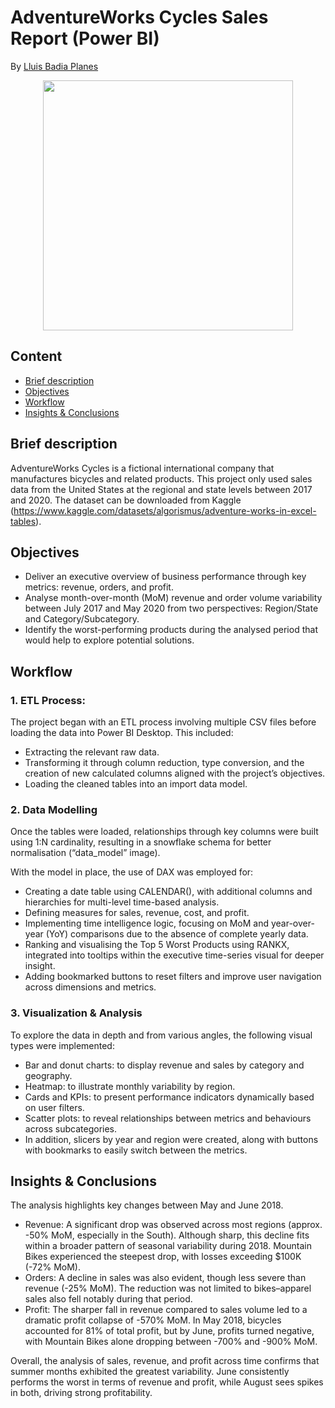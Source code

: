 # AdventureWorks Cycles Sales Report (Power BI)

By [Lluis Badia Planes](https://github.com/lluis90badia/projects)

<p align="center"><img src="https://images.squarespace-cdn.com/content/v1/5767b637ebbd1a42a8a9574e/1723021928553-838PX1LMG9CJAR9UTDOU/Madone8.jpeg?format=1500w" height="400"></p>

## Content

- [Brief description](https://github.com/lluis90badia/projects/blob/main/data_analyst_projects/adventure_works_cycles_powerbi/README.md#brief-description)
- [Objectives](https://github.com/lluis90badia/projects/blob/main/data_analyst_projects/adventure_works_cycles_powerbi/README.md#objectives)
- [Workflow](https://github.com/lluis90badia/projects/blob/main/data_analyst_projects/adventure_works_cycles_powerbi/README.md#workflow)
- [Insights & Conclusions](https://github.com/lluis90badia/projects/blob/main/data_analyst_projects/adventure_works_cycles_powerbi/README.md#insights--conclusions)

## Brief description

AdventureWorks Cycles is a fictional international company that manufactures bicycles and related products. This project only used sales data from the United States at the regional and state levels between 2017 and 2020.
The dataset can be downloaded from Kaggle (https://www.kaggle.com/datasets/algorismus/adventure-works-in-excel-tables).

## Objectives

- Deliver an executive overview of business performance through key metrics: revenue, orders, and profit.
- Analyse month-over-month (MoM) revenue and order volume variability between July 2017 and May 2020 from two perspectives: Region/State and Category/Subcategory.
- Identify the worst-performing products during the analysed period that would help to explore potential solutions.

## Workflow

### 1. ETL Process:

The project began with an ETL process involving multiple CSV files before loading the data into Power BI Desktop. This included:
- Extracting the relevant raw data.
- Transforming it through column reduction, type conversion, and the creation of new calculated columns aligned with the project’s objectives.
- Loading the cleaned tables into an import data model.

### 2. Data Modelling

Once the tables were loaded, relationships through key columns were built using 1:N cardinality, resulting in a snowflake schema for better normalisation (“data_model” image).

With the model in place, the use of DAX was employed for:
- Creating a date table using CALENDAR(), with additional columns and hierarchies for multi-level time-based analysis.
- Defining measures for sales, revenue, cost, and profit.
- Implementing time intelligence logic, focusing on MoM and year-over-year (YoY) comparisons due to the absence of complete yearly data.
- Ranking and visualising the Top 5 Worst Products using RANKX, integrated into tooltips within the executive time-series visual for deeper insight.
- Adding bookmarked buttons to reset filters and improve user navigation across dimensions and metrics.

### 3. Visualization & Analysis

To explore the data in depth and from various angles, the following visual types were implemented:
- Bar and donut charts: to display revenue and sales by category and geography.
- Heatmap: to illustrate monthly variability by region.
- Cards and KPIs: to present performance indicators dynamically based on user filters.
- Scatter plots: to reveal relationships between metrics and behaviours across subcategories.
- In addition, slicers by year and region were created, along with buttons with bookmarks to easily switch between the metrics.

## Insights & Conclusions

The analysis highlights key changes between May and June 2018.

- Revenue: A significant drop was observed across most regions (approx. -50% MoM, especially in the South). Although sharp, this decline fits within a broader pattern of seasonal variability during 2018. Mountain Bikes experienced the steepest drop, with losses exceeding $100K (-72% MoM).
- Orders: A decline in sales was also evident, though less severe than revenue (-25% MoM). The reduction was not limited to bikes–apparel sales also fell notably during that period.
- Profit: The sharper fall in revenue compared to sales volume led to a dramatic profit collapse of -570% MoM. In May 2018, bicycles accounted for 81% of total profit, but by June, profits turned negative, with Mountain Bikes alone dropping between -700% and -900% MoM.

Overall, the analysis of sales, revenue, and profit across time confirms that summer months exhibited the greatest variability. June consistently performs the worst in terms of revenue and profit, while August sees spikes in both, driving strong profitability.
